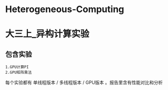 # Heterogeneous-Computing
# 大三上_异构计算实验
## 包含实验
    1.GPU计算PI
    2.GPU矩阵乘法

每个实验都有 单线程版本 /  多线程版本 /  GPU版本 。报告里含有性能对比和分析

